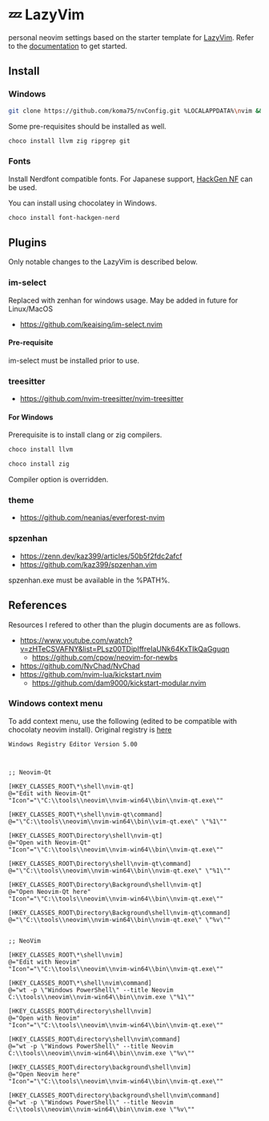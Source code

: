 # 💤 LazyVim

personal neovim settings based on the starter template for [LazyVim](https://github.com/LazyVim/LazyVim).
Refer to the [documentation](https://lazyvim.github.io/installation) to get started.

Install
------------------------------------------------------------------------

### Windows

~~~bash
git clone https://github.com/koma75/nvConfig.git %LOCALAPPDATA%\nvim && nvim
~~~

Some pre-requisites should be installed as well.

~~~bash
choco install llvm zig ripgrep git
~~~

### Fonts

Install Nerdfont compatible fonts.  For Japanese support,
[HackGen NF](https://github.com/yuru7/HackGen) can be used.

You can install using chocolatey in Windows.

~~~bash
choco install font-hackgen-nerd
~~~

Plugins
------------------------------------------------------------------------

Only notable changes to the LazyVim is described below.

### im-select

Replaced with zenhan for windows usage.
May be added in future for Linux/MacOS

* https://github.com/keaising/im-select.nvim

#### Pre-requisite

im-select must be installed prior to use.

### treesitter

* https://github.com/nvim-treesitter/nvim-treesitter

#### For Windows

Prerequisite is to install clang or zig compilers.

~~~bash
choco install llvm
~~~

~~~bash
choco install zig
~~~

Compiler option is overridden.

### theme

* https://github.com/neanias/everforest-nvim

### spzenhan

* https://zenn.dev/kaz399/articles/50b5f2fdc2afcf
* https://github.com/kaz399/spzenhan.vim

spzenhan.exe must be available in the %PATH%.

References
------------------------------------------------------------------------

Resources I refered to other than the plugin documents are as follows.

* https://www.youtube.com/watch?v=zHTeCSVAFNY&list=PLsz00TDipIffreIaUNk64KxTIkQaGguqn
    * https://github.com/cpow/neovim-for-newbs
* https://github.com/NvChad/NvChad
* https://github.com/nvim-lua/kickstart.nvim
    * https://github.com/dam9000/kickstart-modular.nvim

### Windows context menu

To add context menu, use the following (edited to be compatible with chocolaty neovim install).
Original registry is [here](https://gist.github.com/JAffleck/2ba6ca0bd0d5545fd17c396357b9abf0)

~~~ reg
Windows Registry Editor Version 5.00



;; Neovim-Qt

[HKEY_CLASSES_ROOT\*\shell\nvim-qt]
@="Edit with Neovim-Qt"
"Icon"="\"C:\\tools\\neovim\\nvim-win64\\bin\\nvim-qt.exe\""

[HKEY_CLASSES_ROOT\*\shell\nvim-qt\command]
@="\"C:\\tools\\neovim\\nvim-win64\\bin\\vim-qt.exe\" \"%1\""

[HKEY_CLASSES_ROOT\Directory\shell\nvim-qt]
@="Open with Neovim-Qt"
"Icon"="\"C:\\tools\\neovim\\nvim-win64\\bin\\nvim-qt.exe\""

[HKEY_CLASSES_ROOT\Directory\shell\nvim-qt\command]
@="\"C:\\tools\\neovim\\nvim-win64\\bin\\nvim-qt.exe\" \"%1\""

[HKEY_CLASSES_ROOT\Directory\Background\shell\nvim-qt]
@="Open Neovim-Qt here"
"Icon"="\"C:\\tools\\neovim\\nvim-win64\\bin\\nvim-qt.exe\""

[HKEY_CLASSES_ROOT\Directory\Background\shell\nvim-qt\command]
@="\"C:\\tools\\neovim\\nvim-win64\\bin\\nvim-qt.exe\" \"%v\""


;; NeoVim

[HKEY_CLASSES_ROOT\*\shell\nvim]
@="Edit with Neovim"
"Icon"="\"C:\\tools\\neovim\\nvim-win64\\bin\\nvim-qt.exe\""

[HKEY_CLASSES_ROOT\*\shell\nvim\command]
@="wt -p \"Windows PowerShell\" --title Neovim C:\\tools\\neovim\\nvim-win64\\bin\\nvim.exe \"%1\""

[HKEY_CLASSES_ROOT\directory\shell\nvim]
@="Open with Neovim"
"Icon"="\"C:\\tools\\neovim\\nvim-win64\\bin\\nvim-qt.exe\""

[HKEY_CLASSES_ROOT\directory\shell\nvim\command]
@="wt -p \"Windows PowerShell\" --title Neovim C:\\tools\\neovim\\nvim-win64\\bin\\nvim.exe \"%v\""

[HKEY_CLASSES_ROOT\directory\background\shell\nvim]
@="Open Neovim here"
"Icon"="\"C:\\tools\\neovim\\nvim-win64\\bin\\nvim-qt.exe\""

[HKEY_CLASSES_ROOT\directory\background\shell\nvim\command]
@="wt -p \"Windows PowerShell\" --title Neovim C:\\tools\\neovim\\nvim-win64\\bin\\nvim.exe \"%v\""
~~~

